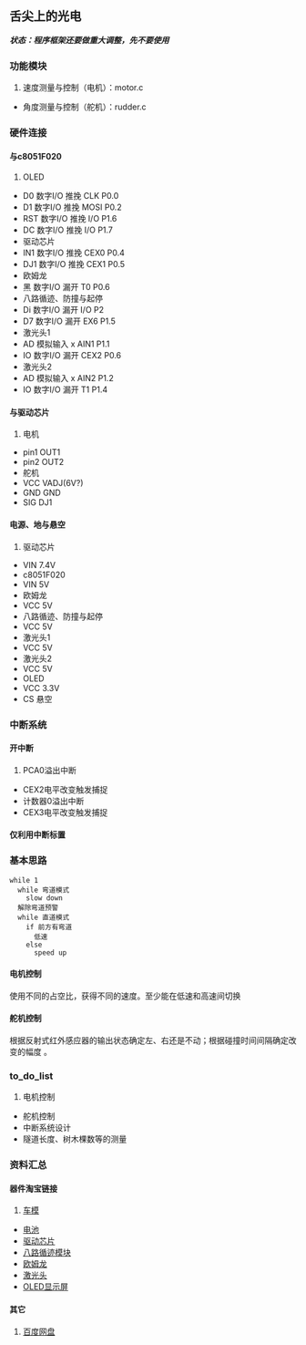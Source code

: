 ## 舌尖上的光电
___状态：程序框架还要做重大调整，先不要使用___

### 功能模块
1. 速度测量与控制（电机）：motor.c
- 角度测量与控制（舵机）：rudder.c

### 硬件连接

#### 与c8051F020
1. OLED
 - D0   数字I/O   推挽   CLK   P0.0
 - D1	数字I/O	  推挽	 MOSI  P0.2
 - RST	数字I/O	  推挽	 I/O   P1.6
 - DC	数字I/O	  推挽	 I/O   P1.7
- 驱动芯片
 - IN1  数字I/O   推挽   CEX0  P0.4
 - DJ1  数字I/O   推挽   CEX1  P0.5
- 欧姆龙
 - 黑   数字I/O   漏开   T0    P0.6
- 八路循迹、防撞与起停
 - Di   数字I/O   漏开   I/O   P2
 - D7	数字I/O	  漏开	 EX6   P1.5
- 激光头1
 - AD	模拟输入  x	 AIN1  P1.1
 - IO	数字I/O	  漏开	 CEX2  P0.6
- 激光头2
 - AD	模拟输入  x	 AIN2  P1.2
 - IO	数字I/O	  漏开	 T1    P1.4

#### 与驱动芯片
1. 电机
 - pin1  OUT1
 - pin2  OUT2
- 舵机
 - VCC   VADJ(6V?)
 - GND	 GND
 - SIG	 DJ1
 
#### 电源、地与悬空
1. 驱动芯片
 - VIN   7.4V
- c8051F020
 - VIN   5V
- 欧姆龙
 - VCC   5V
- 八路循迹、防撞与起停
 - VCC   5V
- 激光头1
 - VCC   5V
- 激光头2
 - VCC   5V
- OLED
 - VCC   3.3V
 - CS	 悬空

### 中断系统

#### 开中断
1. PCA0溢出中断
- CEX2电平改变触发捕捉
- 计数器0溢出中断
- CEX3电平改变触发捕捉


#### 仅利用中断标置

### 基本思路

	while 1
	  while 弯道模式
	    slow down
	  解除弯道预警
	  while 直道模式
	    if 前方有弯道
	      低速
	    else
	      speed up

#### 电机控制
使用不同的占空比，获得不同的速度。至少能在低速和高速间切换

#### 舵机控制
根据反射式红外感应器的输出状态确定左、右还是不动；根据碰撞时间间隔确定改变的幅度
。
### to_do_list
1. 电机控制
- 舵机控制
- 中断系统设计
- 隧道长度、树木棵数等的测量

### 资料汇总

#### 器件淘宝链接
1. [车模](http://item.taobao.com/item.htm?spm=a1z09.2.9.32.xyVWia&id=37831038260&_u=4ocfa01f1f9)
- [电池](http://item.taobao.com/item.htm?spm=a1z09.2.9.42.xyVWia&id=19199306231&_u=4ocfa011478)
- [驱动芯片](http://item.taobao.com/item.htm?spm=a1z09.2.9.54.xyVWia&id=18861889688&_u=4ocfa0144ec)
- [八路循迹模块](http://item.taobao.com/item.htm?spm=a230r.1.14.11.DwZlrA&id=21707631841&ns=1&_u=3g3nju4062#detail)
- [欧姆龙](http://item.taobao.com/item.htm?spm=a230r.1.0.0.v1lzQp&id=14911559769)
- [激光头](http://item.taobao.com/item.htm?spm=a1z0k.6846101.1130973605.d4915205.3kuB8E&id=14898953905&_u=4ocfa01d25c)
- [OLED显示屏](http://item.taobao.com/item.htm?spm=a1z0k.6846101.1130973605.d4915205.3kuB8E&id=17345035506&_u=4ocfa01fcf2)

#### 其它
1. [百度网盘](http://pan.baidu.com/s/1hqDYqMg)

